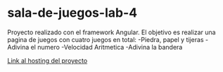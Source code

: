 # sala-de-juegos-lab-4
Proyecto realizado con el framework Angular.
El objetivo es realizar una pagina de juegos con cuatro juegos en total:
-Piedra, papel y tijeras
-Adivina el numero
-Velocidad Aritmetica
-Adivina la bandera

[Link al hosting del proyecto](http://leonifran.000webhostapp.com/salaDeJuegos/)
